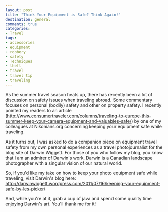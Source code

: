```yaml
---
layout: post
title: "Think Your Equipment is Safe? Think Again!"
destination: general
comments: true
categories:
- Travel
tags:
- accessories
- equipment
- robbery
- safety
- Techniques
- theft
- travel
- travel tip
- traveling
---
```

As the summer travel season heats up, there has recently been a lot of discussion on safety issues when traveling abroad. Some commentary focuses on personal (bodily) safety and other on property safety. I recently pointed my readers to an article (<a href="http://www.consumertraveler.com/columns/traveling-to-europe-this-summer-keep-your-camera-equipment-and-valuables-safe/">http://www.consumertraveler.com/columns/traveling-to-europe-this-summer-keep-your-camera-equipment-and-valuables-safe/</a>) by one of my colleagues at Nikonians.org concerning keeping your equipment safe while traveling.

As it turns out, I was asked to do a companion piece on equipment travel safety from my own personal experiences as a travel photojournalist for the blog site of Darwin Wiggett. For those of you who follow my blog, you know that I am an admirer of Darwin's work. Darwin is a Canadian landscape photographer with a singular vision of our natural world.

So, if you'd like my take on how to keep your photo equipment safe while traveling, visit Darwin's blog here: <a href="http://darwinwiggett.wordpress.com/2011/07/16/keeping-your-equipment-safe-by-les-picker/">http://darwinwiggett.wordpress.com/2011/07/16/keeping-your-equipment-safe-by-les-picker/</a>

And, while you're at it, grab a cup of java and spend some quality time enjoying Darwin's art. You'll thank me for it!